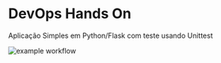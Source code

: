 # DevOps Hands On
Aplicação Simples em Python/Flask com teste usando Unittest

![example workflow](https://github.com/matheusvidalgarcia/devopslab/actions/workflows/pipeline.yml/badge.svg)